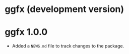 # ggfx (development version)

# ggfx 1.0.0

* Added a `NEWS.md` file to track changes to the package.
